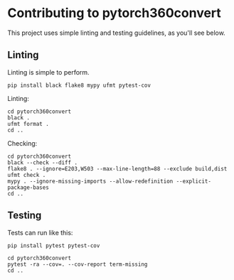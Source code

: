 # Contributing to pytorch360convert

This project uses simple linting and testing guidelines, as you'll see below.

## Linting


Linting is simple to perform.

```
pip install black flake8 mypy ufmt pytest-cov

```

Linting:

```
cd pytorch360convert
black .
ufmt format .
cd ..
```

Checking:

```
cd pytorch360convert
black --check --diff .
flake8 . --ignore=E203,W503 --max-line-length=88 --exclude build,dist
ufmt check .
mypy . --ignore-missing-imports --allow-redefinition --explicit-package-bases
cd ..
```


## Testing

Tests can run like this:

```
pip install pytest pytest-cov
```

```
cd pytorch360convert
pytest -ra --cov=. --cov-report term-missing
cd ..
```
